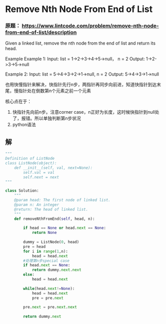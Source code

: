 # Remove Nth Node From End of List


### 原题： https://www.lintcode.com/problem/remove-nth-node-from-end-of-list/description

Given a linked list, remove the nth node from the end of list and return its head.

Example
Example 1:
	Input: list = 1->2->3->4->5->null， n = 2
	Output: 1->2->3->5->null


Example 2:
	Input:  list = 5->4->3->2->1->null, n = 2
	Output: 5->4->3->1->null
  
  
也用快慢指针来解决，快指针先行n步，两指针再同步向前进，知道快指针到达末尾，慢指针处在倒数第n个元素之前一个元素


核心点在于：
1. 快指针先向前n步。注意corner case，n正好为长度，这时候快指针到null处了，报错。所以单独判断第n步状况
2. python语法


## 解
```python
"""
Definition of ListNode
class ListNode(object):
    def __init__(self, val, next=None):
        self.val = val
        self.next = next
"""

class Solution:
    """
    @param head: The first node of linked list.
    @param n: An integer
    @return: The head of linked list.
    """
    def removeNthFromEnd(self, head, n):
        
        if head == None or head.next == None:
            return None
        
        dummy = ListNode(0, head)
        pre = head
        for i in range(1,n):
            head = head.next
        #处理第n步special case
        if head.next == None:
            return dummy.next.next
        else:
            head = head.next
        
        while(head.next!=None):
            head = head.next
            pre = pre.next
        
        pre.next = pre.next.next
        
        return dummy.next

```
